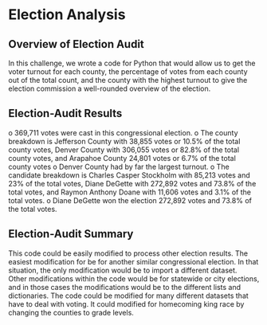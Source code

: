 # Election Analysis

## Overview of Election Audit

In this challenge, we wrote a code for Python that would allow us to get the voter turnout for each county, the percentage of votes from each county out of the total count, and the county with the highest turnout to give the election commission a well-rounded overview of the election.

## Election-Audit Results

o	369,711 votes were cast in this congressional election.
o	The county breakdown is Jefferson County with 38,855 votes or 10.5% of the total county votes,
Denver County with 306,055 votes or 82.8% of the total county votes, 
and Arapahoe County 24,801 votes or 6.7% of the total county votes
o	Denver County had by far the largest turnout.
o	The candidate breakdown is Charles Casper Stockholm with 85,213 votes and 23% of the total votes, Diane DeGette with 272,892 votes and 73.8% of the total votes, and Raymon Anthony Doane with 11,606 votes and 3.1% of the total votes.
o	Diane DeGette won the election 272,892 votes and 73.8% of the total votes.

## Election-Audit Summary

This code could be easily modified to process other election results.  The easiest modification for be for another similar congressional election.  In that situation, the only modification would be to import a different dataset.  
Other modifications within the code would be for statewide or city elections, and in those cases the modifications would be to the different lists and dictionaries.  The code could be modified for many different datasets that have to deal with voting.  It could modified for homecoming king race by changing the counties to grade levels.

